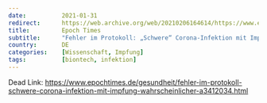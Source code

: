 ```yaml
---
date:          2021-01-31
redirect:      https://web.archive.org/web/20210206164614/https://www.epochtimes.de/gesundheit/fehler-im-protokoll-schwere-corona-infektion-mit-impfung-wahrscheinlicher-a3412034.html
title:         Epoch Times
subtitle:      "Fehler im Protokoll: „Schwere“ Corona-Infektion mit Impfung wahrscheinlicher"
country:       DE
categories:    [Wissenschaft, Impfung]
tags:          [biontech, infektion]
---
```

Dead Link: https://www.epochtimes.de/gesundheit/fehler-im-protokoll-schwere-corona-infektion-mit-impfung-wahrscheinlicher-a3412034.html
